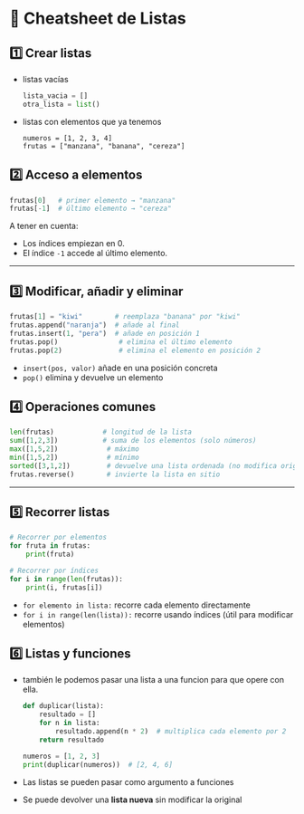 # 📝 Cheatsheet de Listas
## 1️⃣ Crear listas
- listas vacías
    ```python
    lista_vacia = []
    otra_lista = list()
    ```
- listas con elementos que ya tenemos
    ```
    numeros = [1, 2, 3, 4]
    frutas = ["manzana", "banana", "cereza"]
    ```


## 2️⃣ Acceso a elementos

```python
frutas[0]   # primer elemento → "manzana"
frutas[-1]  # último elemento → "cereza"
```
A tener en cuenta:

- Los índices empiezan en 0.
- El índice `-1` accede al último elemento.

---

## 3️⃣ Modificar, añadir y eliminar

```python
frutas[1] = "kiwi"        # reemplaza "banana" por "kiwi"
frutas.append("naranja")  # añade al final
frutas.insert(1, "pera")  # añade en posición 1
frutas.pop()               # elimina el último elemento
frutas.pop(2)              # elimina el elemento en posición 2
```

- `insert(pos, valor)` añade en una posición concreta
-  `pop()` elimina y devuelve un elemento


## 4️⃣ Operaciones comunes

```python
len(frutas)            # longitud de la lista
sum([1,2,3])           # suma de los elementos (solo números)
max([1,5,2])            # máximo
min([1,5,2])            # mínimo
sorted([3,1,2])         # devuelve una lista ordenada (no modifica original)
frutas.reverse()        # invierte la lista en sitio
```

---

## 5️⃣ Recorrer listas

```python
# Recorrer por elementos
for fruta in frutas:
    print(fruta)

# Recorrer por índices
for i in range(len(frutas)):
    print(i, frutas[i])
```

- `for elemento in lista:` recorre cada elemento directamente
- `for i in range(len(lista)):` recorre usando índices (útil para modificar elementos)



## 6️⃣ Listas y funciones
- también le podemos pasar una lista a una funcion para que opere con ella.
    ```python
    def duplicar(lista):
        resultado = []
        for n in lista:
            resultado.append(n * 2)  # multiplica cada elemento por 2
        return resultado

    numeros = [1, 2, 3]
    print(duplicar(numeros))  # [2, 4, 6]
    ```

- Las listas se pueden pasar como argumento a funciones
- Se puede devolver una **lista nueva** sin modificar la original
